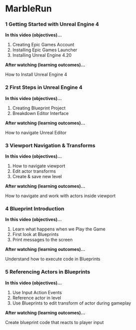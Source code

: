 # MarbleRun


### 1 Getting Started with Unreal Engine 4 ###

**In this video (objectives)…**

1. Creating Epic Games Account
1. Installing Epic Games Launcher
1. Installing Unreal Engine 4.20

**After watching (learning outcomes)…**

How to Install Unreal Engine 4

### 2 First Steps in Unreal Engine 4 ###

**In this video (objectives)…**

1. Creating Blueprint Project
1. Breakdown Editor Interface

**After watching (learning outcomes)…**

How to navigate Unreal Editor

### 3 Viewport Navigation & Transforms ###

**In this video (objectives)…**

1. How to navigate viewport
1. Edit actor transforms
1. Create & save new level

**After watching (learning outcomes)…**

How to navigate and work with actors inside viewport

### 4 Blueprint Introduction ###

**In this video (objectives)…**

1. Learn what happens when we Play the Game
1. First look at Blueprints
1. Print messages to the screen

**After watching (learning outcomes)…**

Understand how to execute code in Blueprints

### 5 Referencing Actors in Blueprints ###

**In this video (objectives)…**

1. Use Input Action Events
1. Reference actor in level
1. Use Blueprints to edit transform of actor during gameplay

**After watching (learning outcomes)…**

Create blueprint code that reacts to player input